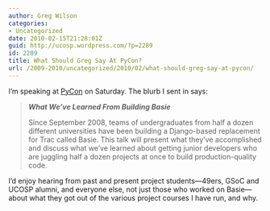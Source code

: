 ```yaml
---
author: Greg Wilson
categories:
- Uncategorized
date: 2010-02-15T21:28:01Z
guid: http://ucosp.wordpress.com/?p=2289
id: 2289
title: What Should Greg Say At PyCon?
url: /2009-2010/uncategorized/2010/02/what-should-greg-say-at-pycon/
---
```


I&#8217;m speaking at [PyCon](http://us.pycon.org/2010/about/) on Saturday. The blurb I sent in says:

> **_What We&#8217;ve Learned From Building Basie_**
> 
> Since September 2008, teams of undergraduates from half a dozen different universities have been building a Django-based replacement for Trac called Basie. This talk will present what they&#8217;ve accomplished and discuss what we&#8217;ve learned about getting junior developers who are juggling half a dozen projects at once to build production-quality code.

I&#8217;d enjoy hearing from past and present project students&#8212;49ers, GSoC and UCOSP alumni, and everyone else, not just those who worked on Basie&#8212;about what they got out of the various project courses I have run, and why.